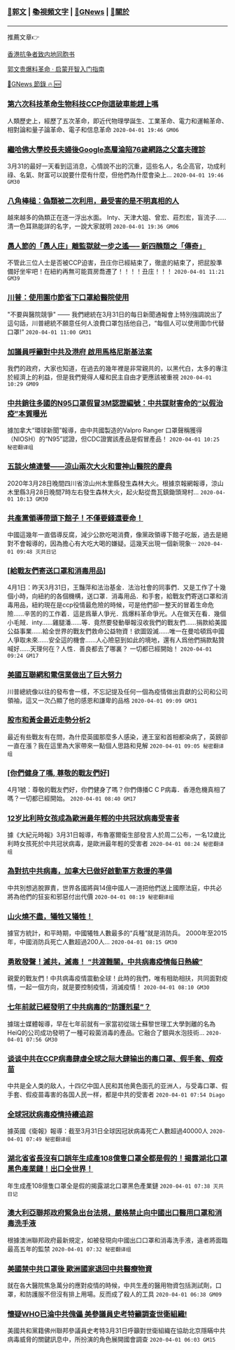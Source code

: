 ###  [:eagle:郭文](https://github.com/ourhimalayas/txt) | [:books:視頻文字](https://github.com/ourhimalayas/txt/blob/master/content/README.md) | [:newspaper:GNews](https://github.com/ourhimalayas/txt/blob/master/content/gnews/README.md) | [:pray:關於](https://github.com/ourhimalayas/home/tree/master/about)
---

推薦文章:point_right:

[香港抗争者致内地同胞书](https://github.com/ourhimalayas/news/blob/master/2019/08/a_letter_from_the_hong_kong_people.md)

[郭文贵爆料革命 · 启蒙开智入门指南](https://github.com/ourhimalayas/txt/issues/1)

[:newspaper:GNews 節錄 :fire: :new:](https://github.com/ourhimalayas/txt/blob/master/content/gnews/README.md) 



### [第六次科技革命生物科技CCP你這破車能趕上嗎](/content/gnews/1/README.md)

人類歷史上，經歷了五次革命，即近代物理學誕生、工業革命、電力和運輸革命、相對論和量子論革命、電子和信息革命  `2020-04-01 19:46 GM06`

### [繼哈佛大學校長夫婦後Google高層淪陷76歲網路之父塞夫確診](/content/gnews/2/README.md)

3月31的最好一天看到這消息，心情說不出的沉重，這些名人，名企高官，功成利祿、名氣、財富可以說要什麼有什麼，但他們為什麼會染上...  `2020-04-01 19:46 GM30`

### [八角棒槌：偽類被二次利用，最受害的是不明真相的人](/content/gnews/3/README.md)

越來越多的偽類正在逐一浮出水面。 Inty、天津大姐、曾宏、莊烈宏，盲流子……清一色耳熟能詳的名字，一說大家就明  `2020-04-01 19:36 GM06`

### [愚人節的「愚人庄」離監獄就一步之遙—– 新四醜類之「傳奇」](/content/gnews/4/README.md)

不管此三位人士是否被CCP迫害，丑庄你已經結束了，徹底的結束了，把屁股準備好坐牢吧！在紐約再無可能買房喬遷了！！！！丑庄！！！  `2020-04-01 11:21 GM39`

### [川普：使用圍巾節省下口罩給醫院使用](/content/gnews/5/README.md)

"不要與醫院競爭" —— 我們總統在3月31日的每日新聞通報會上特別強調說出了這句話，川普總統不願意任何人浪費口罩包括他自己，“每個人可以使用圍巾代替口罩!”  `2020-04-01 11:00 GM31`

### [加議員呼籲對中共及港府 啟用馬格尼斯基法案](/content/gnews/6/README.md)

我們的政府，大家也知道，在過去的幾年裡是非常親共的，以黑代白，太多的專注於經濟上的利益，但是我們覺得人權和民主自由才更應該被重視  `2020-04-01 10:29 GM09`

### [中共銷往多國的N95口罩假冒3M認證編號：中共謀財害命的“以假治疫”本質曝光](/content/gnews/7/README.md)

據加拿大“環球新聞”報導，由中共國製造的Valpro Ranger 口罩聲稱獲得（NIOSH）的“N95”認證，但CDC證實該產品是假冒產品！  `2020-04-01 10:25 秘密翻译组`

### [五談火燒連營——涼山兩次大火和雷神山醫院的慶典](/content/gnews/8/README.md)

2020年3月28日晚間四川省涼山州木里縣發生森林大火。根據京報網報導，涼山木里縣3月28日晚間7時左右發生森林大火，起火點從喬瓦鎮鋤頭灣村...  `2020-04-01 10:13 GM30`

### [共產黨領導帶頭下館子！不僅要錢還要命！](/content/gnews/9/README.md)

中國這幾年一直倡導反腐，減少公款吃喝消費，像黨政領導下館子吃飯，過去是絕對不會報導的，因為擔心有大吃大喝的嫌疑。這幾天出現一個新現象···  `2020-04-01 09:48 灭共日记`

### [[給戰友們寄送口罩和消毒用品]](/content/gnews/10/README.md)

4月1日：昨天3月31日，王豔萍和法治基金．法治社會的同事們．又是工作了十幾個小時，向紐約的各個機構，送口罩．消毒用品．和手套，給戰友們寄送口罩和消毒用品，紐約現在是ccp役情最危險的時候，可是他們卻一整天的冒着生命危險……辛苦的的工作着．這是爲華人爭光．爲爆料革命爭光。人在做天在看．幾個小毛賊．inty……雞腿潘……等．竟然要發動舉報沒收我們的戰友們……捐款給美國公益事業……給全世界的戰友們救命公益物資！欲圖毀滅……唯一在曼哈頓爲中國人爭取未來……安全這的機會……人心險惡到如此的境地，還有人爲他們捐款點贊喊好……天理何在？人性．善良都去了哪裏？
一切都已經開始！  `2020-04-01 09:24 GM17`

### [美國互聯網和電信業做出了巨大努力](/content/gnews/11/README.md)

川普總統像以往的發布會一樣，不忘記提及任何一個為疫情做出貢獻的公司和公司領袖，這又一次凸顯了他的感恩和謙卑的品格  `2020-04-01 09:09 GM31`

### [股市和黃金最近走勢分析2](/content/gnews/12/README.md)

最近有些戰友有在問，為什麼英國那麼多人感染，連王室和首相都染病了，英鎊卻一直在漲？我在這里為大家帶來一點個人思路和見解  `2020-04-01 09:05 秘密翻译组`

### [[你們健身了嗎, 尊敬的戰友們好]](/content/gnews/13/README.md)

4月1號：尊敬的戰友們好，你們健身了嗎？你們傳播C C P病毒．香港危機真相了嗎？一切都已經開始。  `2020-04-01 08:40 GM17`

### [12岁比利時女孩成為歐洲最年輕的中共冠狀病毒受害者](/content/gnews/14/README.md)

據《大紀元時報》3月31日報導，布魯塞爾衛生部發言人於周二公布，一名12歲比利時女孩死於中共冠状病毒，是歐洲最年輕的受害者  `2020-04-01 08:24 秘密翻译组`

### [為對抗中共病毒，加拿大已做好啟動軍方救援的準備](/content/gnews/15/README.md)

中共別想逃脫罪責，世界各國將與14億中國人一道把他們送上國際法庭，中共必將為他們的狂妄和邪惡付出代價  `2020-04-01 08:19 秘密翻译组`

### [山火燒不盡，犧牲又犧牲！](/content/gnews/16/README.md)

據官方統計，和平時期，中國犧牲人數最多的“兵種”就是消防兵。 2000年至2015年，中國消防兵死亡人數超過200人...  `2020-04-01 08:15 GM30`

### [勇敢發聲！滅共，滅毒！ “共渡難關，中共病毒疫情每日熱線”](/content/gnews/17/README.md)

親愛的戰友們！中共病毒疫情震動全球！此時的我們，唯有相助相扶，共同面對疫情，一起一個方向，就是要控制疫情，消滅疫情！  `2020-04-01 08:10 GM30`

### [七年前就已經發明了中共病毒的“防護剋星”？](/content/gnews/18/README.md)

據瑞士媒體報導，早在七年前就有一家當初從瑞士蘇黎世理工大學剝離的名為HeiQ的公司成功發明了一種可殺菌消毒的產品。它融合了銀與水泡技術...  `2020-04-01 07:56 GM30`

### [谈谈中共在CCP病毒肆虐全球之际大肆输出的毒口罩、假手套、假疫苗](/content/gnews/19/README.md)

中共是全人类的敌人，十四亿中国人民和其他黄色面孔的亚洲人，与受毒口罩、假手套、假疫苗毒害的各国人民一样，都是中共的受害者  `2020-04-01 07:54 Diago`

### [全球冠狀病毒疫情持續追踪](/content/gnews/20/README.md)

據英國《衛報》報導：截至3月31日全球因冠狀病毒死亡人數超過40000人  `2020-04-01 07:49 秘密翻译组`

### [湖北省省長沒有口誤年生成產108億隻口罩全都是假的！揭露湖北口罩黑色產業鏈！出口全世界！](/content/gnews/21/README.md)

年生成產108億隻口罩全是假的揭露湖北口罩黑色產業鏈  `2020-04-01 07:38 灭共日记`

### [澳大利亞聯邦政府緊急出台法規，嚴格禁止向中國出口醫用口罩和消毒洗手液](/content/gnews/22/README.md)

根據澳洲聯邦政府最新規定，如被發現向中國出口口罩和消毒洗手液，違者將面臨最高五年的監禁  `2020-04-01 07:32 秘密翻译组`

### [美國禁中共口罩後 歐洲國家退回中共醫療物資](/content/gnews/23/README.md)

就在各大醫院焦急萬分的應對疫情的時候，中共生產的醫用物資包括測試劑，口罩，和防護服不但沒有排上用場。反而成了殺人的工具  `2020-04-01 06:38 GM09`

### [懷疑WHO已淪中共傀儡 美參議員史考特籲調查世衛組織!](/content/gnews/24/README.md)

美國共和黨籍佛州聯邦參議員史考特3月31日呼籲對世衛組織在協助北京隱瞞中共病毒威脅的關鍵訊息中，所扮演的角色展開國會調查  `2020-04-01 06:03 GM15`

